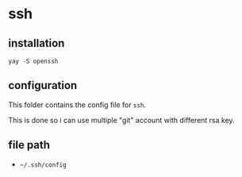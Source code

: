 # ssh

## installation

```
yay -S openssh
```

## configuration

This folder contains the config file for `ssh`.

This is done so i can use multiple "git" account with different rsa key.

## file path

- `~/.ssh/config`
